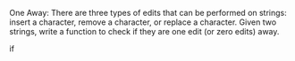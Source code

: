 One Away: 
There are three types of edits that can be performed on strings: 
insert a character, remove a character, or replace a character.
Given two strings, write a function to check if they are one edit (or zero edits) away.


if
